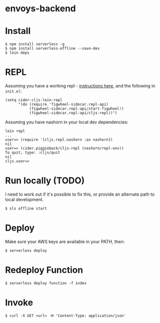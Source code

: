 # envoys-backend

# Install

```shell
$ npm install serverless -g
$ npm install serverless-offline --save-dev
$ lein deps
```

# REPL

Assuming you have a working repl - [instructions here](https://github.com/bhauman/lein-figwheel/wiki/Using-the-Figwheel-REPL-within-NRepl), and the following in `init.el`:

```
(setq cider-cljs-lein-repl
      "(do (require 'figwheel-sidecar.repl-api)
           (figwheel-sidecar.repl-api/start-figwheel!)
           (figwheel-sidecar.repl-api/cljs-repl))")
```

Assuming you have nashorn in your local dev dependencies:

```
lein repl
...
user=> (require '[cljs.repl.nashorn :as nashorn])
nil
user=> (cider.piggieback/cljs-repl (nashorn/repl-env))
To quit, type: :cljs/quit
nil
cljs.user=> 
```

# Run locally (TODO)

I need to work out if it's possible to fix this, or provide an alternate path to local development.

```shell
$ sls offline start
```

# Deploy

Make sure your AWS keys are available in your PATH, then:

```shell
$ serverless deploy
```

# Redeploy Function

```
$ serverless deploy function -f index
```

# Invoke

```shell
$ curl -X GET <url> -H 'Content-Type: application/json'
```
